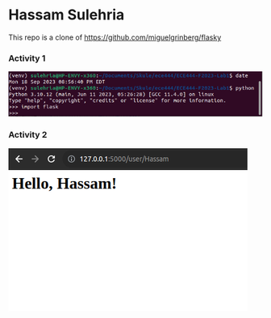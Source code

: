 # Hassam Sulehria

This repo is a clone of https://github.com/miguelgrinberg/flasky 

### Activity 1
![Activity 1](A1.png)

### Activity 2
![Activity 2](A2.png)